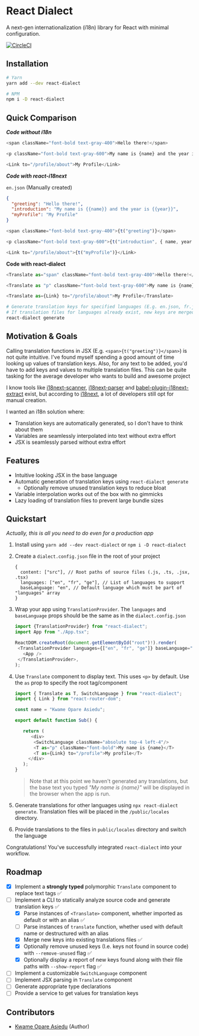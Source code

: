 # React Dialect

A next-gen internationalization (i18n) library for React with minimal configuration.

[![CircleCI](https://dl.circleci.com/status-badge/img/circleci/FMBebRNnfb6DvNimhnN8hn/B12wdgBr28egU2dW897acs/tree/master.svg?style=svg&circle-token=CCIPRJ_Uj9rEgMxqL9qmCdG9NBRHu_70f14e002a2479d29d163bea1e256d08f5eee7cb)](https://dl.circleci.com/status-badge/redirect/circleci/FMBebRNnfb6DvNimhnN8hn/B12wdgBr28egU2dW897acs/tree/master)

## Installation

```bash
# Yarn
yarn add --dev react-dialect

# NPM
npm i -D react-dialect
```

## Quick Comparison

_**Code without i18n**_

```typescript jsx
<span className="font-bold text-gray-400">Hello there!</span>

<p className="font-bold text-gray-600">My name is {name} and the year is {year}</p>

<Link to="/profile/about">My Profile</Link>
```

_**Code with react-i18next**_

`en.json` (Manually created)

```json
{
  "greeting": "Hello there!",
  "introduction": "My name is {{name}} and the year is {{year}}",
  "myProfile": "My Profile"
}
```

```typescript jsx
<span className="font-bold text-gray-400">{t("greeting")}</span>

<p className="font-bold text-gray-600">{t("introduction", { name, year })}</p>

<Link to="/profile/about">{t("myProfile")}</Link>
```

**Code with react-dialect**

```typescript jsx
<Translate as="span" className="font-bold text-gray-400">Hello there!</Translate>

<Translate as "p" className="font-bold text-gray-600">My name is {name} and the year is {year}</Translate>

<Translate as={Link} to="/profile/about">My Profile</Translate>
```

```bash
# Generate translation keys for specified languages (E.g. en.json, fr.json, etc)
# If translation files for languages already exist, new keys are merged into them
react-dialect generate
```

## Motivation & Goals

Calling translation functions in JSX (E.g. `<span>{t("greeting")}</span>`) is not quite intuitive. I've found myself
spending a good amount of time looking up values of translation keys. Also, for any text to be added, you'd have to
add keys and values to multiple translation files. This can be quite tasking for the average developer who wants to
build and awesome project

I know tools
like [i18next-scanner](http://i18next.github.io/i18next-scanner), [i18next-parser](https://github.com/i18next/i18next-parser)
and [babel-plugin-i18next-extract](https://github.com/gilbsgilbs/babel-plugin-i18next-extract) exist, but according
to [i18next](https://www.i18next.com/how-to/extracting-translations#id-1-adding-new-strings-manually), a lot of
developers still opt for manual creation.

I wanted an i18n solution where:

- Translation keys are automatically generated, so I don't have to think about them
- Variables are seamlessly interpolated into text without extra effort
- JSX is seamlessly parsed without extra effort

## Features

- Intuitive looking JSX in the base language
- Automatic generation of translation keys using `react-dialect generate`
  - Optionally remove unused translation keys to reduce bloat
- Variable interpolation works out of the box with no gimmicks
- Lazy loading of translation files to prevent large bundle sizes

## Quickstart

_Actually, this is all you need to do even for a production app_

1. Install using `yarn add --dev react-dialect` or `npm i -D react-dialect`

2. Create a `dialect.config.json` file in the root of your project
   ```json5
   {
     content: ["src"], // Root paths of source files (.js, .ts, .jsx, .tsx)
     languages: ["en", "fr", "ge"], // List of languages to support
     baseLanguage: "en", // Default language which must be part of "languages" array
   }
   ```
3. Wrap your app using `TranslationProvider`. The `languages` and `baseLanguage` props should be the same as in the
   `dialect.config.json`

   ```typescript jsx
   import {TranslationProvider} from "react-dialect";
   import App from "./App.tsx";

   ReactDOM.createRoot(document.getElementById("root")!).render(
    <TranslationProvider languages={["en", "fr", "ge"]} baseLanguage="en">
      <App />
    </TranslationProvider>,
   );
   ```

4. Use `Translate` component to display text. This uses `<p>` by default. Use the `as` prop to specify the root
   tag/component

   ```typescript jsx
   import { Translate as T, SwitchLanguage } from "react-dialect";
   import { Link } from "react-router-dom";

   const name = "Kwame Opare Asiedu";

   export default function Sub() {

      return (
         <div>
          <SwitchLanguage className="absolute top-4 left-4"/>
          <T as="p" className="font-bold">My name is {name}</T>
          <T as={Link} to="/profile">My profile</T>
        </div>
      );
   }
   ```

   > Note that at this point we haven't generated any translations, but the base text you typed _"My name is {name}"_
   > will be displayed in the browser when the app is run.

5. Generate translations for other languages using `npx react-dialect generate`. Translation files will be placed in the
   `/public/locales` directory.

6. Provide translations to the files in `public/locales` directory and switch the language

Congratulations! You've successfully integrated `react-dialect` into your workflow.

## Roadmap

- [x] Implement a **strongly typed** polymorphic `Translate` component to replace text tags ✅
- [ ] Implement a CLI to statically analyze source code and generate translation keys ✅
  - [x] Parse instances of `<Translate>` component, whether imported as default or with an alias ✅
  - [ ] Parse instances of `translate` function, whether used with default name or destructured with an alias
  - [x] Merge new keys into existing translations files ✅
  - [x] Optionally remove unused keys (I.e. keys not found in source code) with `--remove-unused` flag ✅
  - [x] Optionally display a report of new keys found along with their file paths with `--show-report` flag ✅
- [ ] Implement a customizable `SwitchLanguage` component
- [ ] Implement JSX parsing in `Translate` component
- [ ] Generate appropriate type declarations
- [ ] Provide a service to get values for translation keys

## Contributors

- [Kwame Opare Asiedu](https://github.com/kwameopareasiedu) (Author)
